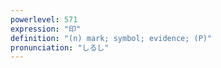 ```yaml
---
powerlevel: 571
expression: "印"
definition: "(n) mark; symbol; evidence; (P)"
pronunciation: "しるし"
---
```

